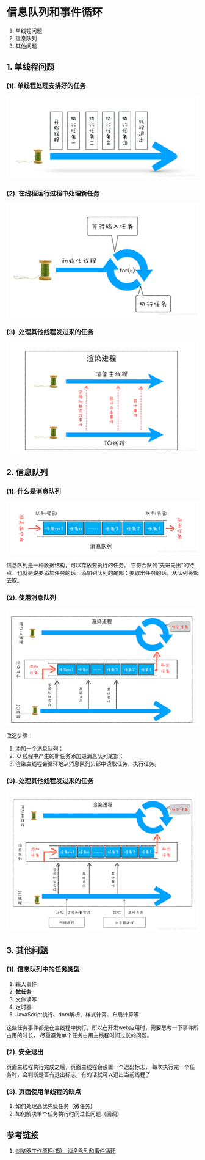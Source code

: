 # 信息队列和事件循环

1. 单线程问题
2. 信息队列
3. 其他问题

## 1. 单线程问题

### (1). 单线程处理安排好的任务

![](images/信息队列和事件循环/1-1.png)

### (2). 在线程运行过程中处理新任务

![](images/信息队列和事件循环/1-2.png)

### (3). 处理其他线程发过来的任务

![](images/信息队列和事件循环/1-3.png)

## 2. 信息队列

### (1). 什么是消息队列

![](images/信息队列和事件循环/2-1.png)

信息队列是一种数据结构，可以存放要执行的任务。
它符合队列“先进先出”的特点，也就是说要添加任务的话，添加到队列的尾部；要取出任务的话，从队列头部去取。

### (2). 使用消息队列

![](images/信息队列和事件循环/2-2.png)

改造步骤：
1. 添加一个消息队列；
2. IO 线程中产生的新任务添加进消息队列尾部； 
3. 渲染主线程会循环地从消息队列头部中读取任务，执行任务。

### (3). 处理其他线程发过来的任务

![](images/信息队列和事件循环/2-3.png)

## 3. 其他问题

### (1). 信息队列中的任务类型

1. 输入事件
2. **微任务**
3. 文件读写
4. 定时器
5. JavaScript执行、dom解析、样式计算、布局计算等

这些任务事件都是在主线程中执行，所以在开发web应用时，需要思考一下事件所占用的时长，
尽量避免单个任务占用主线程时间过长的问题。

### (2). 安全退出

页面主线程执行完成之后，页面主线程会设置一个退出标志，
每次执行完一个任务时，会判断是否有退出标志，有的话就可以退出当前线程了

### (3). 页面使用单线程的缺点

1. 如何处理高优先级任务（微任务）
2. 如何解决单个任务执行时间过长问题（回调）


## 参考链接

1. [浏览器工作原理(15) - 消息队列和事件循环](https://blog.csdn.net/u013448372/article/details/108352782)